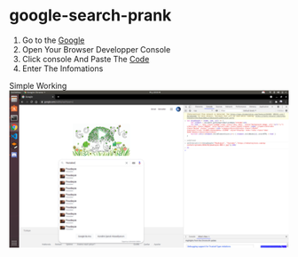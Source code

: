 # google-search-prank
1. Go to the [Google](http://google.com "Google") 
2. Open Your Browser Developper Console
3. Click console And Paste The [Code](https://github.com/dfgr/google-search-prank/blob/main/main.js "Code")  
4. Enter The Infomations



Simple Working 
![Simple Working](https://raw.githubusercontent.com/dfgr/google-search-prank/main/screenshot.png)
